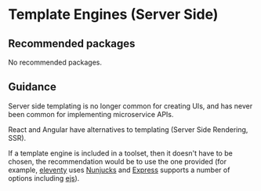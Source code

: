# Template Engines (Server Side)

## Recommended packages

No recommended packages.

## Guidance

Server side templating is no longer common for creating UIs, and has never been
common for implementing microservice APIs.

React and Angular have alternatives to templating  (Server Side Rendering, SSR).

If a template engine is included in a toolset, then it doesn't have to be
chosen, the recommendation would be to use the one provided (for example,
[eleventy](https://www.11ty.dev/) uses
[Nunjucks](https://mozilla.github.io/nunjucks/) and
[Express](https://expressjs.com/) supports a number of options
including [ejs](https://ejs.co/)).
